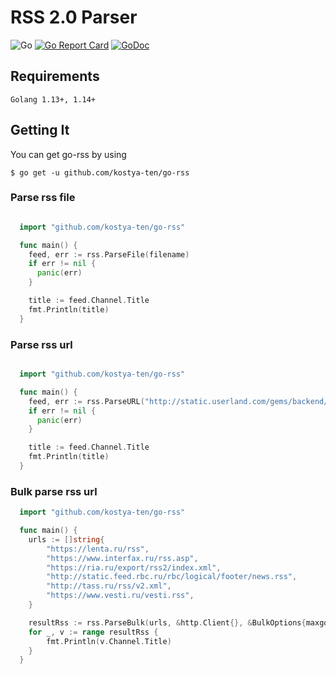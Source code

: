 RSS 2.0 Parser
==============

![Go](https://github.com/kostya-ten/go-rss/workflows/Go/badge.svg?branch=master)
[![Go Report Card](https://goreportcard.com/badge/github.com/kostya-ten/go-rss)](https://goreportcard.com/report/github.com/kostya-ten/go-rss)
[![GoDoc](https://godoc.org/github.com/kostya-ten/go-rss?status.svg&style=flat)](https://pkg.go.dev/github.com/kostya-ten/go-rss)

## Requirements

    Golang 1.13+, 1.14+

## Getting It

You can get go-rss by using

    $ go get -u github.com/kostya-ten/go-rss


### Parse rss file
```go

  import "github.com/kostya-ten/go-rss"

  func main() {
    feed, err := rss.ParseFile(filename)
    if err != nil {
      panic(err)
    }

    title := feed.Channel.Title
    fmt.Println(title)
  }
```


### Parse rss url 
```go

  import "github.com/kostya-ten/go-rss"

  func main() {
    feed, err := rss.ParseURL("http://static.userland.com/gems/backend/rssTwoExample2.xml", &http.Client{})
    if err != nil {
      panic(err)
    }

    title := feed.Channel.Title
    fmt.Println(title)
  }
```

### Bulk parse rss url
```go
  import "github.com/kostya-ten/go-rss"

  func main() {
	urls := []string{
		"https://lenta.ru/rss",
		"https://www.interfax.ru/rss.asp",
		"https://ria.ru/export/rss2/index.xml",
		"http://static.feed.rbc.ru/rbc/logical/footer/news.rss",
		"http://tass.ru/rss/v2.xml",
		"https://www.vesti.ru/vesti.rss",
	}

	resultRss := rss.ParseBulk(urls, &http.Client{}, &BulkOptions{maxgoroutine: 10, buffer_chan: 10})
	for _, v := range resultRss {
		fmt.Println(v.Channel.Title)
	}
  }
```